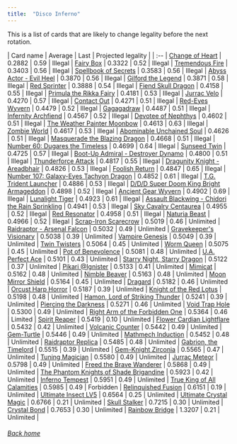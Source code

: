 ```yaml
---
title:  "Disco Inferno"
---
```


This is a list of cards that are likely to change legality before the next rotation.

| Card name | Average | Last | Projected legality |
| :-- |
[Change of Heart](https://db.ygoprodeck.com/card/?search=Change%20of%20Heart) | 0.2882 | 0.59 | Illegal |
[Fairy Box](https://db.ygoprodeck.com/card/?search=Fairy%20Box) | 0.3322 | 0.52 | Illegal |
[Tremendous Fire](https://db.ygoprodeck.com/card/?search=Tremendous%20Fire) | 0.3403 | 0.56 | Illegal |
[Spellbook of Secrets](https://db.ygoprodeck.com/card/?search=Spellbook%20of%20Secrets) | 0.3583 | 0.56 | Illegal |
[Abyss Actor - Evil Heel](https://db.ygoprodeck.com/card/?search=Abyss%20Actor%20-%20Evil%20Heel) | 0.3870 | 0.56 | Illegal |
[Gilford the Legend](https://db.ygoprodeck.com/card/?search=Gilford%20the%20Legend) | 0.3871 | 0.58 | Illegal |
[Red Sprinter](https://db.ygoprodeck.com/card/?search=Red%20Sprinter) | 0.3888 | 0.54 | Illegal |
[Fiend Skull Dragon](https://db.ygoprodeck.com/card/?search=Fiend%20Skull%20Dragon) | 0.4158 | 0.55 | Illegal |
[Primula the Rikka Fairy](https://db.ygoprodeck.com/card/?search=Primula%20the%20Rikka%20Fairy) | 0.4181 | 0.53 | Illegal |
[Jurrac Velo](https://db.ygoprodeck.com/card/?search=Jurrac%20Velo) | 0.4270 | 0.57 | Illegal |
[Contact Out](https://db.ygoprodeck.com/card/?search=Contact%20Out) | 0.4271 | 0.51 | Illegal |
[Red-Eyes Wyvern](https://db.ygoprodeck.com/card/?search=Red-Eyes%20Wyvern) | 0.4479 | 0.52 | Illegal |
[Gagagadraw](https://db.ygoprodeck.com/card/?search=Gagagadraw) | 0.4487 | 0.51 | Illegal |
[Infernity Archfiend](https://db.ygoprodeck.com/card/?search=Infernity%20Archfiend) | 0.4567 | 0.52 | Illegal |
[Devotee of Nephthys](https://db.ygoprodeck.com/card/?search=Devotee%20of%20Nephthys) | 0.4602 | 0.51 | Illegal |
[The Weather Painter Moonbow](https://db.ygoprodeck.com/card/?search=The%20Weather%20Painter%20Moonbow) | 0.4613 | 0.63 | Illegal |
[Zombie World](https://db.ygoprodeck.com/card/?search=Zombie%20World) | 0.4617 | 0.53 | Illegal |
[Abominable Unchained Soul](https://db.ygoprodeck.com/card/?search=Abominable%20Unchained%20Soul) | 0.4626 | 0.51 | Illegal |
[Masquerade the Blazing Dragon](https://db.ygoprodeck.com/card/?search=Masquerade%20the%20Blazing%20Dragon) | 0.4668 | 0.51 | Illegal |
[Number 60: Dugares the Timeless](https://db.ygoprodeck.com/card/?search=Number%2060:%20Dugares%20the%20Timeless) | 0.4699 | 0.64 | Illegal |
[Sunseed Twin](https://db.ygoprodeck.com/card/?search=Sunseed%20Twin) | 0.4725 | 0.57 | Illegal |
[Boot-Up Admiral - Destroyer Dynamo](https://db.ygoprodeck.com/card/?search=Boot-Up%20Admiral%20-%20Destroyer%20Dynamo) | 0.4800 | 0.51 | Illegal |
[Thunderforce Attack](https://db.ygoprodeck.com/card/?search=Thunderforce%20Attack) | 0.4817 | 0.55 | Illegal |
[Dragunity Knight - Areadbhair](https://db.ygoprodeck.com/card/?search=Dragunity%20Knight%20-%20Areadbhair) | 0.4826 | 0.53 | Illegal |
[Foolish Return](https://db.ygoprodeck.com/card/?search=Foolish%20Return) | 0.4847 | 0.65 | Illegal |
[Number 107: Galaxy-Eyes Tachyon Dragon](https://db.ygoprodeck.com/card/?search=Number%20107:%20Galaxy-Eyes%20Tachyon%20Dragon) | 0.4852 | 0.61 | Illegal |
[T.G. Trident Launcher](https://db.ygoprodeck.com/card/?search=T.G.%20Trident%20Launcher) | 0.4886 | 0.53 | Illegal |
[D/D/D Super Doom King Bright Armageddon](https://db.ygoprodeck.com/card/?search=D/D/D%20Super%20Doom%20King%20Bright%20Armageddon) | 0.4898 | 0.52 | Illegal |
[Ancient Gear Wyvern](https://db.ygoprodeck.com/card/?search=Ancient%20Gear%20Wyvern) | 0.4902 | 0.69 | Illegal |
[Lunalight Tiger](https://db.ygoprodeck.com/card/?search=Lunalight%20Tiger) | 0.4923 | 0.61 | Illegal |
[Assault Blackwing - Chidori the Rain Sprinkling](https://db.ygoprodeck.com/card/?search=Assault%20Blackwing%20-%20Chidori%20the%20Rain%20Sprinkling) | 0.4941 | 0.53 | Illegal |
[Sky Cavalry Centaurea](https://db.ygoprodeck.com/card/?search=Sky%20Cavalry%20Centaurea) | 0.4955 | 0.52 | Illegal |
[Red Resonator](https://db.ygoprodeck.com/card/?search=Red%20Resonator) | 0.4958 | 0.51 | Illegal |
[Naturia Beast](https://db.ygoprodeck.com/card/?search=Naturia%20Beast) | 0.4966 | 0.52 | Illegal |
[Scrap-Iron Scarecrow](https://db.ygoprodeck.com/card/?search=Scrap-Iron%20Scarecrow) | 0.5019 | 0.46 | Unlimited |
[Raidraptor - Arsenal Falcon](https://db.ygoprodeck.com/card/?search=Raidraptor%20-%20Arsenal%20Falcon) | 0.5032 | 0.49 | Unlimited |
[Gravekeeper's Visionary](https://db.ygoprodeck.com/card/?search=Gravekeeper's%20Visionary) | 0.5038 | 0.39 | Unlimited |
[Vampire Genesis](https://db.ygoprodeck.com/card/?search=Vampire%20Genesis) | 0.5049 | 0.39 | Unlimited |
[Twin Twisters](https://db.ygoprodeck.com/card/?search=Twin%20Twisters) | 0.5064 | 0.45 | Unlimited |
[Worm Queen](https://db.ygoprodeck.com/card/?search=Worm%20Queen) | 0.5075 | 0.45 | Unlimited |
[Pot of Benevolence](https://db.ygoprodeck.com/card/?search=Pot%20of%20Benevolence) | 0.5081 | 0.48 | Unlimited |
[U.A. Perfect Ace](https://db.ygoprodeck.com/card/?search=U.A.%20Perfect%20Ace) | 0.5101 | 0.43 | Unlimited |
[Starry Night, Starry Dragon](https://db.ygoprodeck.com/card/?search=Starry%20Night,%20Starry%20Dragon) | 0.5122 | 0.37 | Unlimited |
[Pikari @Ignister](https://db.ygoprodeck.com/card/?search=Pikari%20@Ignister) | 0.5133 | 0.41 | Unlimited |
[Mimicat](https://db.ygoprodeck.com/card/?search=Mimicat) | 0.5162 | 0.48 | Unlimited |
[Nimble Beaver](https://db.ygoprodeck.com/card/?search=Nimble%20Beaver) | 0.5163 | 0.48 | Unlimited |
[Moon Mirror Shield](https://db.ygoprodeck.com/card/?search=Moon%20Mirror%20Shield) | 0.5164 | 0.45 | Unlimited |
[Dragard](https://db.ygoprodeck.com/card/?search=Dragard) | 0.5182 | 0.46 | Unlimited |
[Orcust Harp Horror](https://db.ygoprodeck.com/card/?search=Orcust%20Harp%20Horror) | 0.5187 | 0.39 | Unlimited |
[Knight of the Red Lotus](https://db.ygoprodeck.com/card/?search=Knight%20of%20the%20Red%20Lotus) | 0.5198 | 0.48 | Unlimited |
[Hamon, Lord of Striking Thunder](https://db.ygoprodeck.com/card/?search=Hamon,%20Lord%20of%20Striking%20Thunder) | 0.5241 | 0.39 | Unlimited |
[Piercing the Darkness](https://db.ygoprodeck.com/card/?search=Piercing%20the%20Darkness) | 0.5271 | 0.46 | Unlimited |
[Void Trap Hole](https://db.ygoprodeck.com/card/?search=Void%20Trap%20Hole) | 0.5300 | 0.49 | Unlimited |
[Right Arm of the Forbidden One](https://db.ygoprodeck.com/card/?search=Right%20Arm%20of%20the%20Forbidden%20One) | 0.5364 | 0.46 | Limited |
[Spirit Reaper](https://db.ygoprodeck.com/card/?search=Spirit%20Reaper) | 0.5419 | 0.10 | Unlimited |
[Flower Cardian Lightflare](https://db.ygoprodeck.com/card/?search=Flower%20Cardian%20Lightflare) | 0.5432 | 0.42 | Unlimited |
[Volcanic Counter](https://db.ygoprodeck.com/card/?search=Volcanic%20Counter) | 0.5442 | 0.49 | Unlimited |
[Gem-Turtle](https://db.ygoprodeck.com/card/?search=Gem-Turtle) | 0.5446 | 0.49 | Unlimited |
[Mathmech Induction](https://db.ygoprodeck.com/card/?search=Mathmech%20Induction) | 0.5452 | 0.48 | Unlimited |
[Raidraptor Replica](https://db.ygoprodeck.com/card/?search=Raidraptor%20Replica) | 0.5485 | 0.48 | Unlimited |
[Gabrion, the Timelord](https://db.ygoprodeck.com/card/?search=Gabrion,%20the%20Timelord) | 0.5515 | 0.39 | Unlimited |
[Gem-Knight Zirconia](https://db.ygoprodeck.com/card/?search=Gem-Knight%20Zirconia) | 0.5565 | 0.47 | Unlimited |
[Tuning Magician](https://db.ygoprodeck.com/card/?search=Tuning%20Magician) | 0.5580 | 0.49 | Unlimited |
[Jurrac Meteor](https://db.ygoprodeck.com/card/?search=Jurrac%20Meteor) | 0.5798 | 0.49 | Unlimited |
[Freed the Brave Wanderer](https://db.ygoprodeck.com/card/?search=Freed%20the%20Brave%20Wanderer) | 0.5868 | 0.49 | Unlimited |
[The Phantom Knights of Shade Brigandine](https://db.ygoprodeck.com/card/?search=The%20Phantom%20Knights%20of%20Shade%20Brigandine) | 0.5923 | 0.42 | Unlimited |
[Inferno Tempest](https://db.ygoprodeck.com/card/?search=Inferno%20Tempest) | 0.5951 | 0.49 | Unlimited |
[True King of All Calamities](https://db.ygoprodeck.com/card/?search=True%20King%20of%20All%20Calamities) | 0.5985 | 0.49 | Forbidden |
[Relinquished Fusion](https://db.ygoprodeck.com/card/?search=Relinquished%20Fusion) | 0.6151 | 0.19 | Unlimited |
[Ultimate Insect LV5](https://db.ygoprodeck.com/card/?search=Ultimate%20Insect%20LV5) | 0.6564 | 0.25 | Unlimited |
[Ultimate Crystal Magic](https://db.ygoprodeck.com/card/?search=Ultimate%20Crystal%20Magic) | 0.6766 | 0.21 | Unlimited |
[Skull Stalker](https://db.ygoprodeck.com/card/?search=Skull%20Stalker) | 0.7215 | 0.30 | Unlimited |
[Crystal Bond](https://db.ygoprodeck.com/card/?search=Crystal%20Bond) | 0.7653 | 0.30 | Unlimited |
[Rainbow Bridge](https://db.ygoprodeck.com/card/?search=Rainbow%20Bridge) | 1.3207 | 0.21 | Unlimited |

###### [Back home](index)